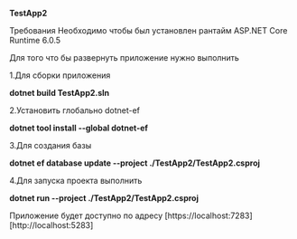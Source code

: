 **TestApp2**

Требования Необходимо чтобы был установлен рантайм ASP.NET Core Runtime 6.0.5

Для того что бы развернуть приложение нужно выполнить

1.Для сборки приложения

**dotnet build TestApp2.sln**

2.Установить глобально dotnet-ef

**dotnet tool install --global dotnet-ef**

3.Для создания базы

**dotnet ef database update --project ./TestApp2/TestApp2.csproj**

4.Для запуска проекта выполнить

**dotnet run --project ./TestApp2/TestApp2.csproj**




Приложение будет доступно по адресу  [https://localhost:7283]
[http://localhost:5283]

